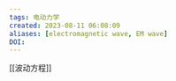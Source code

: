 ```yaml
---
tags: 电动力学
created: 2023-08-11 06:08:09
aliases: [electromagnetic wave, EM wave]
DOI: 
---
```


[[波动方程]]
